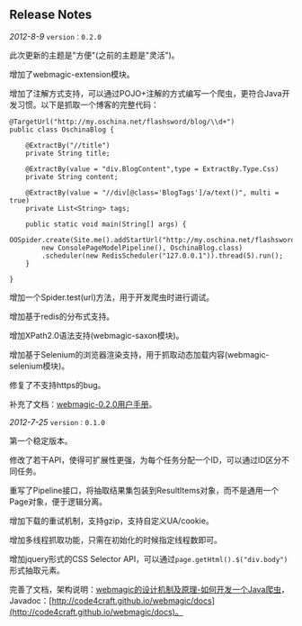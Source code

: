 Release Notes
----
*2012-8-9* `version：0.2.0`

此次更新的主题是"方便"(之前的主题是"灵活")。

增加了webmagic-extension模块。

增加了注解方式支持，可以通过POJO+注解的方式编写一个爬虫，更符合Java开发习惯。以下是抓取一个博客的完整代码：

    @TargetUrl("http://my.oschina.net/flashsword/blog/\\d+")
    public class OschinaBlog {

        @ExtractBy("//title")
        private String title;

        @ExtractBy(value = "div.BlogContent",type = ExtractBy.Type.Css)
        private String content;

        @ExtractBy(value = "//div[@class='BlogTags']/a/text()", multi = true)
        private List<String> tags;

        public static void main(String[] args) {
            OOSpider.create(Site.me().addStartUrl("http://my.oschina.net/flashsword/blog"),
            new ConsolePageModelPipeline(), OschinaBlog.class)
            .scheduler(new RedisScheduler("127.0.0.1")).thread(5).run();
        }

    }

增加一个Spider.test(url)方法，用于开发爬虫时进行调试。

增加基于redis的分布式支持。

增加XPath2.0语法支持(webmagic-saxon模块)。

增加基于Selenium的浏览器渲染支持，用于抓取动态加载内容(webmagic-selenium模块)。

修复了不支持https的bug。

补充了文档：[webmagic-0.2.0用户手册](http://code4craft.github.io/webmagic/)。

*2012-7-25* `version：0.1.0`

第一个稳定版本。

修改了若干API，使得可扩展性更强，为每个任务分配一个ID，可以通过ID区分不同任务。

重写了Pipeline接口，将抽取结果集包装到ResultItems对象，而不是通用一个Page对象，便于逻辑分离。

增加下载的重试机制，支持gzip，支持自定义UA/cookie。

增加多线程抓取功能，只需在初始化的时候指定线程数即可。

增加jquery形式的CSS Selector API，可以通过`page.getHtml().$("div.body")`形式抽取元素。

完善了文档，架构说明：[webmagic的设计机制及原理-如何开发一个Java爬虫](http://my.oschina.net/flashsword/blog/145796)，Javadoc：[http://code4craft.github.io/webmagic/docs](http://code4craft.github.io/webmagic/docs)。